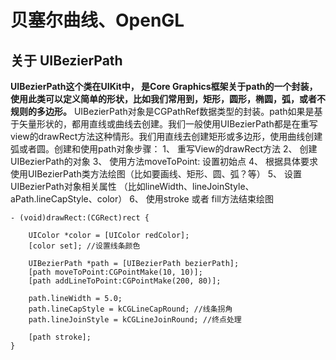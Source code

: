 # 贝塞尔曲线、OpenGL

## 关于 UIBezierPath
**UIBezierPath这个类在UIKit中， 是Core Graphics框架关于path的一个封装，使用此类可以定义简单的形状，比如我们常用到，矩形，圆形，椭圆，弧，或者不规则的多边形。**
UIBezierPath对象是CGPathRef数据类型的封装。path如果是基于矢量形状的，都用直线或曲线去创建。我们一般使用UIBezierPath都是在重写view的drawRect方法这种情形。我们用直线去创建矩形或多边形，使用曲线创建弧或者圆。创建和使用path对象步骤：
1、 重写View的drawRect方法
2、 创建UIBezierPath的对象
3、 使用方法moveToPoint: 设置初始点
4、 根据具体要求使用UIBezierPath类方法绘图（比如要画线、矩形、圆、弧？等）
5、 设置UIBezierPath对象相关属性 （比如lineWidth、lineJoinStyle、aPath.lineCapStyle、color）
6、 使用stroke 或者 fill方法结束绘图
```
- (void)drawRect:(CGRect)rect {

    UIColor *color = [UIColor redColor];
    [color set]; //设置线条颜色

    UIBezierPath *path = [UIBezierPath bezierPath];
    [path moveToPoint:CGPointMake(10, 10)];
    [path addLineToPoint:CGPointMake(200, 80)];

    path.lineWidth = 5.0;
    path.lineCapStyle = kCGLineCapRound; //线条拐角
    path.lineJoinStyle = kCGLineJoinRound; //终点处理

    [path stroke];
}
```


